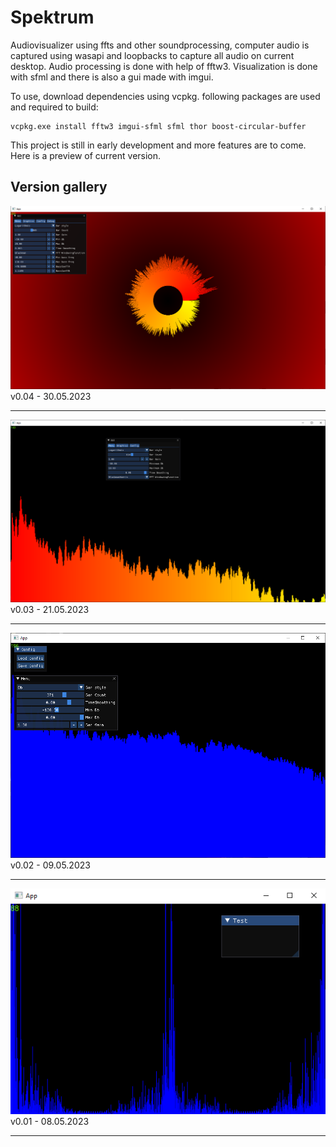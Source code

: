 # Spektrum

Audiovisualizer using ffts and other soundprocessing, computer audio is captured using wasapi and loopbacks to capture all audio on current desktop. Audio processing is done with help of fftw3. Visualization is done with sfml and there is also a gui made with imgui.

To use, download dependencies using vcpkg. following packages are used and required to build:

```
vcpkg.exe install fftw3 imgui-sfml sfml thor boost-circular-buffer
```

This project is still in early development and more features are to come. Here is a preview of current version.

## Version gallery

<img src="./Spektrum/Assets/preview4.png"/>
v0.04 - 30.05.2023
<hr>

<img src="./Spektrum/Assets/preview3.png"/>
v0.03 - 21.05.2023
<hr>

<img src="./Spektrum/Assets/preview2.png"/>
v0.02 - 09.05.2023
<hr>

<img src="./Spektrum/Assets/preview.png"/>
v0.01 - 08.05.2023
<hr>
